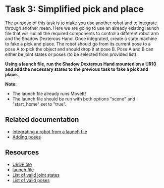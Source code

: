 # Task 3: Simplified pick and place

The purpose of this task is to make you use another robot and to integrate through another mean. Here we are going to use an already existing launch file that will run all the required components to control a different robot arm and the Shadow Dexterous Hand. Once integrated, create a state machine to fake a pick and place. The robot should go from its current pose to a pose A to pick the object and should drop it at pose B. Pose A and B can either be joint states or poses (to be selected from provided list).

**Using a launch file, run the Shadow Dexterous Hand mounted on a UR10 and add the necessary states to the previous task to fake a pick and place.**

**Note:**
- The launch file already runs MoveIt!
- The launch file should be run with both options "scene" and "start_home" set to "true".

## Related documentation
* [Integrating a robot from a launch file](./integrate_from_launchfile.md)
* [Adding poses](./adding_poses.md)

## Resources
* [URDF file](https://github.com/shadow-robot/sr_interface/blob/kinetic-devel/sr_multi_description/urdf/right_srhand_ur10.urdf.xacro)
* [launch file](https://github.com/shadow-robot/sr_interface/blob/kinetic-devel/sr_robot_launch/launch/sr_right_ur10arm_hand.launch)
* [List of valid joint states](???)
* [List of valid poses](???)

